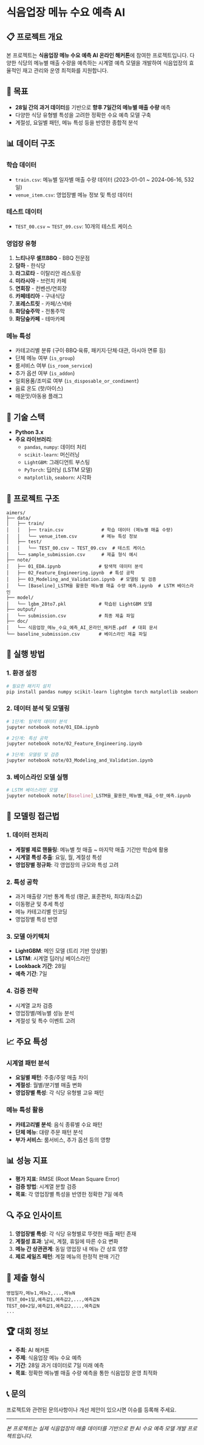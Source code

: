# 식음업장 메뉴 수요 예측 AI

## 📋 프로젝트 개요

본 프로젝트는 **식음업장 메뉴 수요 예측 AI 온라인 해커톤**에 참여한 프로젝트입니다. 다양한 식당의 메뉴별 매출 수량을 예측하는 시계열 예측 모델을 개발하여 식음업장의 효율적인 재고 관리와 운영 최적화를 지원합니다.

## 🎯 목표

- **28일 간의 과거 데이터**를 기반으로 **향후 7일간의 메뉴별 매출 수량** 예측
- 다양한 식당 유형별 특성을 고려한 정확한 수요 예측 모델 구축
- 계절성, 요일별 패턴, 메뉴 특성 등을 반영한 종합적 분석

## 📊 데이터 구조

### 학습 데이터
- `train.csv`: 메뉴별 일자별 매출 수량 데이터 (2023-01-01 ~ 2024-06-16, 532일)
- `venue_item.csv`: 영업장별 메뉴 정보 및 특성 데이터

### 테스트 데이터
- `TEST_00.csv` ~ `TEST_09.csv`: 10개의 테스트 케이스

### 영업장 유형
1. **느티나무 셀프BBQ** - BBQ 전문점
2. **담하** - 한식당  
3. **라그로타** - 이탈리안 레스토랑
4. **미라시아** - 브런치 카페
5. **연회장** - 컨벤션/연회장
6. **카페테리아** - 구내식당
7. **포레스트릿** - 카페/스낵바
8. **화담숲주막** - 전통주막
9. **화담숲카페** - 테마카페

### 메뉴 특성
- 카테고리별 분류 (구이·BBQ·육류, 패키지·단체·대관, 아시아 면류 등)
- 단체 메뉴 여부 (`is_group`)
- 룸서비스 여부 (`is_room_service`)
- 추가 옵션 여부 (`is_addon`)
- 일회용품/조미료 여부 (`is_disposable_or_condiment`)
- 음료 온도 (핫/아이스)
- 매운맛/아동용 플래그

## 🔧 기술 스택

- **Python 3.x**
- **주요 라이브러리**:
  - `pandas`, `numpy`: 데이터 처리
  - `scikit-learn`: 머신러닝
  - `LightGBM`: 그래디언트 부스팅
  - `PyTorch`: 딥러닝 (LSTM 모델)
  - `matplotlib`, `seaborn`: 시각화

## 📁 프로젝트 구조

```
aimers/
├── data/
│   ├── train/
│   │   ├── train.csv              # 학습 데이터 (메뉴별 매출 수량)
│   │   └── venue_item.csv         # 메뉴 특성 정보
│   ├── test/
│   │   └── TEST_00.csv ~ TEST_09.csv  # 테스트 케이스
│   └── sample_submission.csv      # 제출 형식 예시
├── note/
│   ├── 01_EDA.ipynb              # 탐색적 데이터 분석
│   ├── 02_Feature_Engineering.ipynb  # 특성 공학
│   ├── 03_Modeling_and_Validation.ipynb  # 모델링 및 검증
│   └── [Baseline]_LSTM을 활용한 메뉴별 매출 수량 예측.ipynb  # LSTM 베이스라인
├── model/
│   └── lgbm_28to7.pkl            # 학습된 LightGBM 모델
├── output/
│   └── submission.csv            # 최종 제출 파일
├── doc/
│   └── 식음업장_메뉴_수요_예측_AI_온라인_해커톤.pdf  # 대회 문서
└── baseline_submission.csv       # 베이스라인 제출 파일
```

## 🚀 실행 방법

### 1. 환경 설정
```bash
# 필요한 패키지 설치
pip install pandas numpy scikit-learn lightgbm torch matplotlib seaborn
```

### 2. 데이터 분석 및 모델링
```bash
# 1단계: 탐색적 데이터 분석
jupyter notebook note/01_EDA.ipynb

# 2단계: 특성 공학
jupyter notebook note/02_Feature_Engineering.ipynb

# 3단계: 모델링 및 검증
jupyter notebook note/03_Modeling_and_Validation.ipynb
```

### 3. 베이스라인 모델 실행
```bash
# LSTM 베이스라인 모델
jupyter notebook note/[Baseline]_LSTM을_활용한_메뉴별_매출_수량_예측.ipynb
```

## 🧮 모델링 접근법

### 1. 데이터 전처리
- **계절별 제로 핸들링**: 메뉴별 첫 매출 ~ 마지막 매출 기간만 학습에 활용
- **시계열 특성 추출**: 요일, 월, 계절성 특성
- **영업장별 정규화**: 각 영업장의 규모와 특성 고려

### 2. 특성 공학
- 과거 매출량 기반 통계 특성 (평균, 표준편차, 최대/최소값)
- 이동평균 및 추세 특성
- 메뉴 카테고리별 인코딩
- 영업장별 특성 반영

### 3. 모델 아키텍처
- **LightGBM**: 메인 모델 (트리 기반 앙상블)
- **LSTM**: 시계열 딥러닝 베이스라인
- **Lookback 기간**: 28일
- **예측 기간**: 7일

### 4. 검증 전략
- 시계열 교차 검증
- 영업장별/메뉴별 성능 분석
- 계절성 및 특수 이벤트 고려

## 📈 주요 특성

### 시계열 패턴 분석
- **요일별 패턴**: 주중/주말 매출 차이
- **계절성**: 월별/분기별 매출 변화
- **영업장별 특성**: 각 식당 유형별 고유 패턴

### 메뉴 특성 활용
- **카테고리별 분석**: 음식 종류별 수요 패턴
- **단체 메뉴**: 대량 주문 패턴 분석
- **부가 서비스**: 룸서비스, 추가 옵션 등의 영향

## 📊 성능 지표

- **평가 지표**: RMSE (Root Mean Square Error)
- **검증 방법**: 시계열 분할 검증
- **목표**: 각 영업장별 특성을 반영한 정확한 7일 예측

## 🔍 주요 인사이트

1. **영업장별 특성**: 각 식당 유형별로 뚜렷한 매출 패턴 존재
2. **계절성 효과**: 날씨, 계절, 휴일에 따른 수요 변화
3. **메뉴 간 상관관계**: 동일 영업장 내 메뉴 간 상호 영향
4. **제로 세일즈 패턴**: 계절 메뉴의 한정적 판매 기간

## 📝 제출 형식

```csv
영업일자,메뉴1,메뉴2,...,메뉴N
TEST_00+1일,예측값1,예측값2,...,예측값N
TEST_00+2일,예측값1,예측값2,...,예측값N
...
```

## 🏆 대회 정보

- **주최**: AI 해커톤
- **주제**: 식음업장 메뉴 수요 예측
- **기간**: 28일 과거 데이터로 7일 미래 예측
- **목표**: 정확한 메뉴별 매출 수량 예측을 통한 식음업장 운영 최적화

## 📞 문의

프로젝트와 관련된 문의사항이나 개선 제안이 있으시면 이슈를 등록해 주세요.

---

*본 프로젝트는 실제 식음업장의 매출 데이터를 기반으로 한 AI 수요 예측 모델 개발 프로젝트입니다.*
